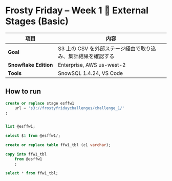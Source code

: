 # Frosty Friday – Week 1 🧊  External Stages (Basic)

| 項目 | 内容 |
|------|------|
| **Goal** | S3 上の CSV を外部ステージ経由で取り込み、集計結果を確認する |
| **Snowflake Edition** | Enterprise, AWS us-west-2 |
| **Tools** | SnowSQL 1.4.24, VS Code |

## How to run
```sql
create or replace stage esffw1
    url = 's3://frostyfridaychallenges/challenge_1/'
;


list @esffw1;

select $1 from @esffw1/;

create or replace table ffw1_tbl (c1 varchar);

copy into ffw1_tbl
    from @esffw1
    ;

select * from ffw1_tbl;
